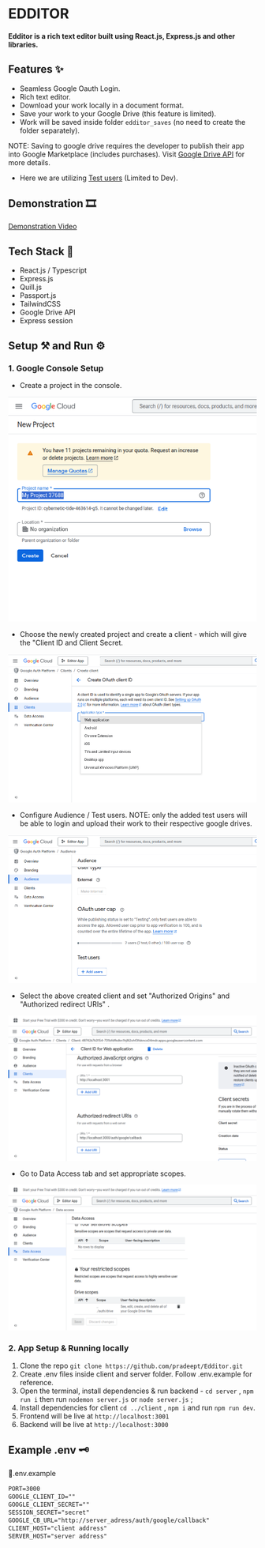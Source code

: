 # EDDITOR
#### Edditor is a rich text editor built using React.js, Express.js and other libraries.

## Features ✨

- Seamless Google Oauth Login.
- Rich text editor.
- Download your work locally in a document format.
- Save your work to your Google Drive (this feature is limited).
- Work will be saved inside folder ``edditor_saves`` (no need to create the folder separately).

NOTE: Saving to google drive requires the developer to publish their app into Google Marketplace (includes purchases). Visit [Google Drive API](https://support.google.com/cloud/answer/13463073?visit_id=638861147527513797-2448590221&rd=1) for more details. 

- Here we are utilizing [Test users](#1-google-console-setup) (Limited to Dev).

## Demonstration 🎞️
[Demonstration Video](https://youtu.be/_uJ5K92zylA)

## Tech Stack 🤖

- React.js / Typescript
- Express.js
- Quill.js
- Passport.js
- TailwindCSS
- Google Drive API
- Express session

## Setup ⚒️ and Run ⚙️

### 1. Google Console Setup
- Create a project in the console.

![alt text](image-2.png)

- Choose the newly created project and create a client - which will give the "Client ID and Client Secret.

![alt text](image-3.png)

- Configure Audience / Test users.
NOTE: only the added test users will be able to login and upload their work to their respective google drives. 

![alt text](image-4.png)

- Select the above created client and set "Authorized Origins" and "Authorized redirect URIs" .

![alt text](image.png)

- Go to Data Access tab and set appropriate scopes.

![alt text](image-1.png)

### 2. App Setup & Running locally

1. Clone the repo ``git clone https://github.com/pradeept/Edditor.git``
2. Create .env files inside client and server folder. Follow .env.example for reference.
3. Open the terminal, install dependencies & run backend - ``cd server`` , ``npm run i`` then run ``nodemon server.js`` or ``node server.js`` ;
4. Install dependencies for client ``cd ../client`` , ``npm i`` and run ``npm run dev``.
5. Frontend will be live at ``http://localhost:3001``
6. Backend will be live at ``http://localhost:3000``

## Example .env 🗝️
📄.env.example
```
PORT=3000
GOOGLE_CLIENT_ID=""
GOOGLE_CLIENT_SECRET=""
SESSION_SECRET="secret"
GOOGLE_CB_URL="http://server_adress/auth/google/callback"
CLIENT_HOST="client address"
SERVER_HOST="server address"
```



